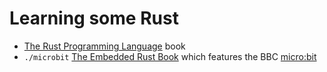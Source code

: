 # Learning some Rust

* [The Rust Programming Language](https://doc.rust-lang.org/book/) book
* ``./microbit`` [The Embedded Rust Book](https://docs.rust-embedded.org/discovery/microbit/) which features the BBC [micro:bit](https://microbit.org/)
